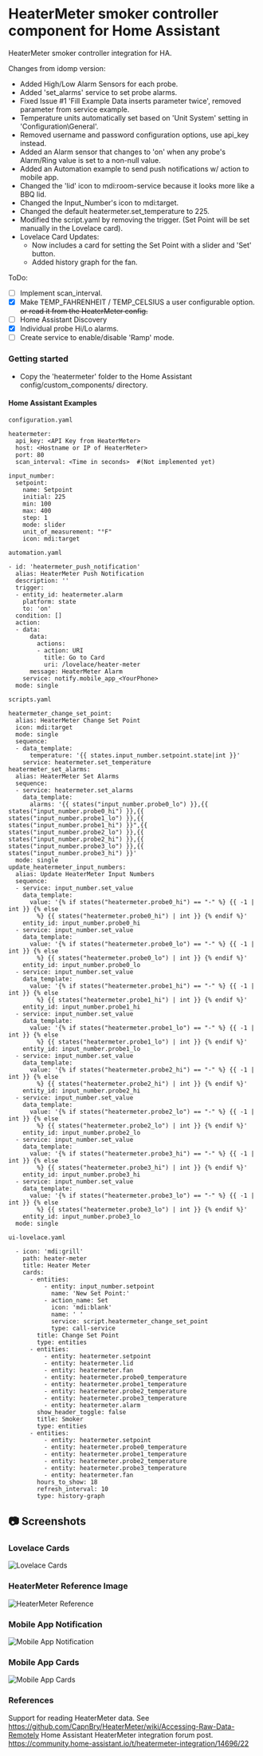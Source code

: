 # HeaterMeter smoker controller component for Home Assistant
HeaterMeter smoker controller integration for HA.

Changes from idomp version:
- Added High/Low Alarm Sensors for each probe.
- Added 'set_alarms' service to set probe alarms.
- Fixed Issue #1 'Fill Example Data inserts parameter twice', removed parameter from service example.
- Temperature units automatically set based on 'Unit System' setting in 'Configuration\General'.
- Removed username and password configuration options, use api_key instead.
- Added an Alarm sensor that changes to 'on' when any probe's Alarm/Ring value is set to a non-null value.
- Added an Automation example to send push notifications w/ action to mobile app.
- Changed the 'lid' icon to mdi:room-service because it looks more like a BBQ lid.
- Changed the Input_Number's icon to mdi:target.
- Changed the default heatermeter.set_temperature to 225.
- Modified the script.yaml by removing the trigger. (Set Point will be set manually in the Lovelace card).
- Lovelace Card Updates:
  * Now includes a card for setting the Set Point with a slider and 'Set' button.
  * Added history graph for the fan.

ToDo:
- [ ] Implement scan_interval.
- [X] Make TEMP_FAHRENHEIT / TEMP_CELSIUS a user configurable option. ~~or read it from the HeaterMeter config.~~
- [ ] Home Assistant Discovery
- [X] Individual probe Hi/Lo alarms.
- [ ] Create service to enable/disable 'Ramp' mode.

### Getting started

* Copy the 'heatermeter' folder to the Home Assistant config/custom_components/ directory.

#### Home Assistant Examples

```
configuration.yaml

heatermeter:
  api_key: <API Key from HeaterMeter>
  host: <Hostname or IP of HeaterMeter>
  port: 80
  scan_interval: <Time in seconds>  #(Not implemented yet)

input_number:
  setpoint:
    name: Setpoint
    initial: 225
    min: 100
    max: 400
    step: 1   
    mode: slider
    unit_of_measurement: "°F"
    icon: mdi:target
```
```
automation.yaml

- id: 'heatermeter_push_notification'
  alias: HeaterMeter Push Notification
  description: ''
  trigger:
  - entity_id: heatermeter.alarm
    platform: state
    to: 'on'
  condition: []
  action:
  - data:
      data:
        actions:
        - action: URI
          title: Go to Card
          uri: /lovelace/heater-meter
      message: HeaterMeter Alarm
    service: notify.mobile_app_<YourPhone>
  mode: single

```
```
scripts.yaml

heatermeter_change_set_point:
  alias: HeaterMeter Change Set Point
  icon: mdi:target
  mode: single
  sequence:
  - data_template:
      temperature: '{{ states.input_number.setpoint.state|int }}'
    service: heatermeter.set_temperature
heatermeter_set_alarms:
  alias: HeaterMeter Set Alarms
  sequence:
  - service: heatermeter.set_alarms
    data_template:
      alarms: '{{ states("input_number.probe0_lo") }},{{ states("input_number.probe0_hi") }},{{ states("input_number.probe1_lo") }},{{ states("input_number.probe1_hi") }}",{{ states("input_number.probe2_lo") }},{{ states("input_number.probe2_hi") }},{{ states("input_number.probe3_lo") }},{{ states("input_number.probe3_hi") }}'
  mode: single
update_heatermeter_input_numbers:
  alias: Update HeaterMeter Input Numbers
  sequence:
  - service: input_number.set_value
    data_template:
      value: '{% if states("heatermeter.probe0_hi") == "-" %} {{ -1 | int }} {% else
        %} {{ states("heatermeter.probe0_hi") | int }} {% endif %}'
    entity_id: input_number.probe0_hi
  - service: input_number.set_value
    data_template:
      value: '{% if states("heatermeter.probe0_lo") == "-" %} {{ -1 | int }} {% else
        %} {{ states("heatermeter.probe0_lo") | int }} {% endif %}'
    entity_id: input_number.probe0_lo
  - service: input_number.set_value
    data_template:
      value: '{% if states("heatermeter.probe1_hi") == "-" %} {{ -1 | int }} {% else
        %} {{ states("heatermeter.probe1_hi") | int }} {% endif %}'
    entity_id: input_number.probe1_hi
  - service: input_number.set_value
    data_template:
      value: '{% if states("heatermeter.probe1_lo") == "-" %} {{ -1 | int }} {% else
        %} {{ states("heatermeter.probe1_lo") | int }} {% endif %}'
    entity_id: input_number.probe1_lo
  - service: input_number.set_value
    data_template:
      value: '{% if states("heatermeter.probe2_hi") == "-" %} {{ -1 | int }} {% else
        %} {{ states("heatermeter.probe2_hi") | int }} {% endif %}'
    entity_id: input_number.probe2_hi
  - service: input_number.set_value
    data_template:
      value: '{% if states("heatermeter.probe2_lo") == "-" %} {{ -1 | int }} {% else
        %} {{ states("heatermeter.probe2_lo") | int }} {% endif %}'
    entity_id: input_number.probe2_lo
  - service: input_number.set_value
    data_template:
      value: '{% if states("heatermeter.probe3_hi") == "-" %} {{ -1 | int }} {% else
        %} {{ states("heatermeter.probe3_hi") | int }} {% endif %}'
    entity_id: input_number.probe3_hi
  - service: input_number.set_value
    data_template:
      value: '{% if states("heatermeter.probe3_lo") == "-" %} {{ -1 | int }} {% else
        %} {{ states("heatermeter.probe3_lo") | int }} {% endif %}'
    entity_id: input_number.probe3_lo
  mode: single
```
```
ui-lovelace.yaml

  - icon: 'mdi:grill'
    path: heater-meter
    title: Heater Meter
    cards:
      - entities:
          - entity: input_number.setpoint
            name: 'New Set Point:'
          - action_name: Set
            icon: 'mdi:blank'
            name: ' '
            service: script.heatermeter_change_set_point
            type: call-service
        title: Change Set Point
        type: entities
      - entities:
          - entity: heatermeter.setpoint
          - entity: heatermeter.lid
          - entity: heatermeter.fan
          - entity: heatermeter.probe0_temperature
          - entity: heatermeter.probe1_temperature
          - entity: heatermeter.probe2_temperature
          - entity: heatermeter.probe3_temperature
          - entity: heatermeter.alarm
        show_header_toggle: false
        title: Smoker
        type: entities
      - entities:
          - entity: heatermeter.setpoint
          - entity: heatermeter.probe0_temperature
          - entity: heatermeter.probe1_temperature
          - entity: heatermeter.probe2_temperature
          - entity: heatermeter.probe3_temperature
          - entity: heatermeter.fan
        hours_to_show: 18
        refresh_interval: 10
        type: history-graph
```

## :camera: Screenshots

### Lovelace Cards

![Lovelace Cards](docs/lovelace-cards-03.png)

### HeaterMeter Reference Image
![HeaterMeter Reference](docs/heatermeter-reference.png)

### Mobile App Notification
![Mobile App Notification](docs/mobile-app-notification.png)

### Mobile App Cards
![Mobile App Cards](docs/mobile-app-card-view.png)


### References
Support for reading HeaterMeter data. See https://github.com/CapnBry/HeaterMeter/wiki/Accessing-Raw-Data-Remotely
Home Assistant HeaterMeter integration forum post. https://community.home-assistant.io/t/heatermeter-integration/14696/22
